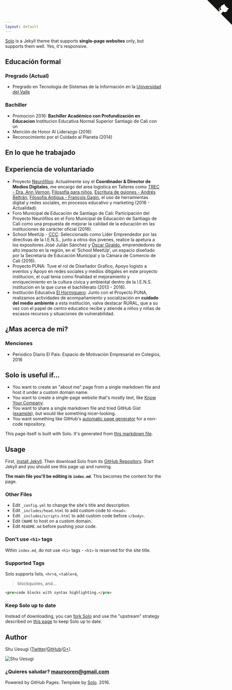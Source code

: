 ```yaml
---
layout: default
---
```


[<i class="fa fa-github" aria-hidden="true"></i>](https://github.com/maurooren) [<i class="fa fa-twitter" aria-hidden="true"></i>](https://twitter.com/maurooren) [<i class="fa fa-linkedin" aria-hidden="true"></i>](https://www.linkedin.com/in/maurooren/) [<i class="fa fa-instagram" aria-hidden="true"></i>](https://www.instagram.com/maurooren/)

[Solo](http://chibicode.github.io/solo) is a Jekyll theme that supports **single-page websites** only, but supports them well. Yes, it's responsive.

## Educación formal

### Pregrado (Actual)

* Pregrado en Tecnología de Sistemas de la Información en la [Universidad del Valle](http://tecnosistemas.univalle.edu.co/)

### Bachiller

* Promocion 2016: **Bachiller Académico con Profundización en Educacion** Institucion Educativa Normal Superior Santiago de Cali con un
* Mención de Honor Al Liderazgo (2016)
* Reconocimiento por el Cuidado al Planeta (2014)

## En lo que he trabajado


## Experiencia de voluntariado

* Proyecto [Neurófilos](http://facebook.com/neurofilos): Actualmente soy el **Coordinador & Director de Medios Digitales**, me encargo del area logistica en Talleres como [TREC - Dra. Ann Vernon](https://www.facebook.com/neurofilos/posts/1918473871768816), [Filosofía para niños](https://www.facebook.com/neurofilos/videos/1899372483678955/), [Escritura de guiones - Andrés Beltrán](https://www.facebook.com/neurofilos/posts/1903287973287406), [Filosofía Antigua - François Gagin](https://www.facebook.com/neurofilos/posts/1908076889475181), el uso de herramientas digital y redes sociales, en procesos educativo y marketing (2016 - Actualidad).
* Foro Municipal de Educación de Santiago de Cali: Participación del Proyecto Neurófilos en el Foro Municipal de Educación de Santiago de Cali como una propuesta de mejorar la calidad de la educación en las instituciones de carácter oficial (2016).
* School MeetUp - [CCC](http://www.ccc.org.co/): Seleccionado como Lider Emprendedor por las directivas de la I.E.N.S., junto a otros dos jovenes, realice la apetura a los expositores José Julián Sánchez y [Óscar Giraldo](https://www.facebook.com/MiHistoriaOscarGiraldo/), emprendedores de alto impacto en la región, en el ‘School MeetUp’, un espacio diseñado por la Secretaría de Educación Municipal y la Cámara de Comercio de Cali (2016).
* Proyecto PUNA: Tuve el rol de Diseñador Grafico, Apoyo logisto a eventos y Apoyo en redes sociales y medios ditigales en este proyecto institucion, el cual tenia como finalidad el mejoramiento y enriquecimiento en la cultura civica y ambiental dentro de la I.E.N.S. institucion en la que curse el bachillerato (2013 - 2016).
* Institución Educativa [El Hormiguero](https://drive.google.com/drive/folders/0B1RMsFk-T_Z9ZTlOblozZGlWcTA?usp=sharing): Junto con el Proyecto PUNA, realizamos actividades de acompañamiento y socialización en **cuidado del medio ambiente** a esta institución, valva destacar RURAL, que a su vez con el papel de centro educatico recibe y atiende a niños y niñas de escasos recursos y situaciones de vulnerabilidad.

## ¿Mas acerca de mi?



### Menciones

* Periodico Diario El Pais: Espacio de Motivación Empresarial en Colegios, 2016




## Solo is useful if...

* You want to create an "about me" page from a single markdown file and host it under a custom domain name.
* You want to create a single-page website that's mostly text, like [Know Your Company](https://knowyourcompany.com/).
* You want to share a single markdown file and tried GitHub Gist ([example](https://gist.github.com/dypsilon/5819504)), but would like something nicer-looking.
* You want something like GitHub's [automatic page generator](http://pages.github.com/) for a non-code repository.

This page itself is built with Solo. It's generated from [this markdown file](https://github.com/chibicode/solo/blob/gh-pages/_includes/index.md).

## Usage

First, [install Jekyll](http://jekyllrb.com/docs/installation/). Then download Solo from its [GitHub Repository](https://github.com/chibicode/solo). Start Jekyll and you should see this page up and running.

**The main file you'll be editing is `index.md`**. This becomes the content for the page.

### Other Files

* Edit `_config.yml` to change the site's title and description.
* Edit `_includes/head.html` to add custom code to `<head>`.
* Edit `_includes/scripts.html` to add custom code before `</body>`.
* Edit `CNAME` to host on a custom domain.
* Edit `README.md` before pushing your code.

### Don't use `<h1>` tags

Wthin `index.md`, do not use `<h1>` tags - `<h1>` is reserved for the site title.

### Supported Tags

Solo supports lists, `<hr>`s, `<table>`s,

> blockquotes, and...

~~~html
<pre>code blocks with syntax highlighting.</pre>
~~~

### Keep Solo up to date

Instead of downloading, you can [fork Solo](https://github.com/chibicode/solo/fork) and use the "upstream" strategy described on [this page](https://help.github.com/articles/fork-a-repo) to keep Solo up to date.

## Author

Shu Uesugi ([Twitter](http://twitter.com/chibicode)/[GitHub](http://github.com/chibicode)/[G+](https://plus.google.com/110325199858284431541?rel=author)).

![Shu Uesugi](https://www.gravatar.com/avatar/b868d84bbe2ed30ec45c9253e1c1cefe.jpg?s=200)

### ¿Quieres saludar? [maurooren@gmail.com](mailto:maurooren@gmail.com)

Powered by GitHub Pages. Template by [Solo](http://chibicode.github.io/solo/). 2016.



<a href="https://github.com/maurooren" class="github-corner"><svg width="80" height="80" viewBox="0 0 250 250" style="fill:#151513; color:#fff; position: absolute; top: 0; border: 0; right: 0;"><path d="M0,0 L115,115 L130,115 L142,142 L250,250 L250,0 Z"></path><path d="M128.3,109.0 C113.8,99.7 119.0,89.6 119.0,89.6 C122.0,82.7 120.5,78.6 120.5,78.6 C119.2,72.0 123.4,76.3 123.4,76.3 C127.3,80.9 125.5,87.3 125.5,87.3 C122.9,97.6 130.6,101.9 134.4,103.2" fill="currentColor" style="transform-origin: 130px 106px;" class="octo-arm"></path><path d="M115.0,115.0 C114.9,115.1 118.7,116.5 119.8,115.4 L133.7,101.6 C136.9,99.2 139.9,98.4 142.2,98.6 C133.8,88.0 127.5,74.4 143.8,58.0 C148.5,53.4 154.0,51.2 159.7,51.0 C160.3,49.4 163.2,43.6 171.4,40.1 C171.4,40.1 176.1,42.5 178.8,56.2 C183.1,58.6 187.2,61.8 190.9,65.4 C194.5,69.0 197.7,73.2 200.1,77.6 C213.8,80.2 216.3,84.9 216.3,84.9 C212.7,93.1 206.9,96.0 205.4,96.6 C205.1,102.4 203.0,107.8 198.3,112.5 C181.9,128.9 168.3,122.5 157.7,114.1 C157.9,116.9 156.7,120.9 152.7,124.9 L141.0,136.5 C139.8,137.7 141.6,141.9 141.8,141.8 Z" fill="currentColor" class="octo-body"></path></svg></a><style>.github-corner:hover .octo-arm{animation:octocat-wave 560ms ease-in-out}@keyframes octocat-wave{0%,100%{transform:rotate(0)}20%,60%{transform:rotate(-25deg)}40%,80%{transform:rotate(10deg)}}@media (max-width:500px){.github-corner:hover .octo-arm{animation:none}.github-corner .octo-arm{animation:octocat-wave 560ms ease-in-out}}</style>
